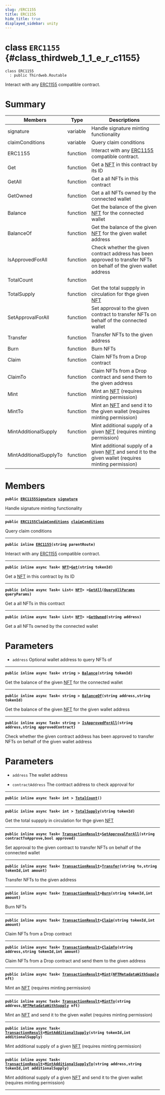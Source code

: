 ```yaml
---
slug: /ERC1155
title: ERC1155
hide_title: true
displayed_sidebar: unity
---
```


# class `ERC1155` {#class_thirdweb_1_1_e_r_c1155}

```
class ERC1155
  : public Thirdweb.Routable
```

Interact with any [ERC1155](#class_thirdweb_1_1_e_r_c1155) compatible contract.

# Summary

| Members                | Type     | Descriptions                                                                                                                                       |
| ---------------------- | -------- | -------------------------------------------------------------------------------------------------------------------------------------------------- |
| signature              | variable | Handle signature minting functionality                                                                                                             |
| claimConditions        | variable | Query claim conditions                                                                                                                             |
| ERC1155                | function | Interact with any [ERC1155](#class_thirdweb_1_1_e_r_c1155) compatible contract.                                                                    |
| Get                    | function | Get a [NFT](docs/unity/NFT.md#struct_thirdweb_1_1_n_f_t) in this contract by its ID                                                                |
| GetAll                 | function | Get a all NFTs in this contract                                                                                                                    |
| GetOwned               | function | Get a all NFTs owned by the connected wallet                                                                                                       |
| Balance                | function | Get the balance of the given [NFT](docs/unity/NFT.md#struct_thirdweb_1_1_n_f_t) for the connected wallet                                           |
| BalanceOf              | function | Get the balance of the given [NFT](docs/unity/NFT.md#struct_thirdweb_1_1_n_f_t) for the given wallet address                                       |
| IsApprovedForAll       | function | Check whether the given contract address has been approved to transfer NFTs on behalf of the given wallet address                                  |
| TotalCount             | function |                                                                                                                                                    |
| TotalSupply            | function | Get the total suppply in circulation for thge given [NFT](docs/unity/NFT.md#struct_thirdweb_1_1_n_f_t)                                             |
| SetApprovalForAll      | function | Set approval to the given contract to transfer NFTs on behalf of the connected wallet                                                              |
| Transfer               | function | Transfer NFTs to the given address                                                                                                                 |
| Burn                   | function | Burn NFTs                                                                                                                                          |
| Claim                  | function | Claim NFTs from a Drop contract                                                                                                                    |
| ClaimTo                | function | Claim NFTs from a Drop contract and send them to the given address                                                                                 |
| Mint                   | function | Mint an [NFT](docs/unity/NFT.md#struct_thirdweb_1_1_n_f_t) (requires minting permission)                                                           |
| MintTo                 | function | Mint an [NFT](docs/unity/NFT.md#struct_thirdweb_1_1_n_f_t) and send it to the given wallet (requires minting permission)                           |
| MintAdditionalSupply   | function | Mint additional supply of a given [NFT](docs/unity/NFT.md#struct_thirdweb_1_1_n_f_t) (requires minting permission)                                 |
| MintAdditionalSupplyTo | function | Mint additional supply of a given [NFT](docs/unity/NFT.md#struct_thirdweb_1_1_n_f_t) and send it to the given wallet (requires minting permission) |

# Members

**`public `[`ERC1155Signature`](docs/unity/ERC1155Signature.md#class_thirdweb_1_1_e_r_c1155_signature)` `[`signature`](#class_thirdweb_1_1_e_r_c1155_1a2a32b15f7517ff2b5c0b3058dc84cfaa)**

Handle signature minting functionality

---

**`public `[`ERC1155ClaimConditions`](docs/unity/ERC1155ClaimConditions.md#class_thirdweb_1_1_e_r_c1155_claim_conditions)` `[`claimConditions`](#class_thirdweb_1_1_e_r_c1155_1ac534336b106a0c3cc75fe3f7f1aa6af2)**

Query claim conditions

---

**`public inline `[`ERC1155`](#class_thirdweb_1_1_e_r_c1155_1a483c184b7a11ba13d889dfd6ab8279db)`(string parentRoute)`**

Interact with any [ERC1155](#class_thirdweb_1_1_e_r_c1155) compatible contract.

---

**`public inline async Task< `[`NFT`](docs/unity/NFT.md#struct_thirdweb_1_1_n_f_t)`>`[`Get`](#class_thirdweb_1_1_e_r_c1155_1a63c2bb66d9793de4b7833b177f43742f)`(string tokenId)`**

Get a [NFT](docs/unity/NFT.md#struct_thirdweb_1_1_n_f_t) in this contract by its ID

---

**`public inline async Task< List< `[`NFT`](docs/unity/NFT.md#struct_thirdweb_1_1_n_f_t)`> >`[`GetAll`](#class_thirdweb_1_1_e_r_c1155_1ade82d4c460e2d03338a8359799f04315)`(`[`QueryAllParams`](docs/unity/QueryAllParams.md#class_thirdweb_1_1_query_all_params)` queryParams)`**

Get a all NFTs in this contract

---

**`public inline async Task< List< `[`NFT`](docs/unity/NFT.md#struct_thirdweb_1_1_n_f_t)`> >`[`GetOwned`](#class_thirdweb_1_1_e_r_c1155_1a4847db422c934ea15885812818c5df70)`(string address)`**

Get a all NFTs owned by the connected wallet

# Parameters

- `address` Optional wallet address to query NFTs of

---

**`public inline async Task< string > `[`Balance`](#class_thirdweb_1_1_e_r_c1155_1ad45b2fd1face5ab8782ef52dbf00641b)`(string tokenId)`**

Get the balance of the given [NFT](docs/unity/NFT.md#struct_thirdweb_1_1_n_f_t) for the connected wallet

---

**`public inline async Task< string > `[`BalanceOf`](#class_thirdweb_1_1_e_r_c1155_1ac6a1e8fd9685609764fef8cee977c798)`(string address,string tokenId)`**

Get the balance of the given [NFT](docs/unity/NFT.md#struct_thirdweb_1_1_n_f_t) for the given wallet address

---

**`public inline async Task< string > `[`IsApprovedForAll`](#class_thirdweb_1_1_e_r_c1155_1a73a3186f0d474aaa2f558092d9412657)`(string address,string approvedContract)`**

Check whether the given contract address has been approved to transfer NFTs on behalf of the given wallet address

# Parameters

- `address` The wallet address

- `contractAddress` The contract address to check approval for

---

**`public inline async Task< int > `[`TotalCount`](#class_thirdweb_1_1_e_r_c1155_1aa7acea9b8e8a4182c13005eb91659787)`()`**

---

**`public inline async Task< int > `[`TotalSupply`](#class_thirdweb_1_1_e_r_c1155_1ab8c0d2ebadce87b20733f0bcb2c8aa33)`(string tokenId)`**

Get the total suppply in circulation for thge given [NFT](docs/unity/NFT.md#struct_thirdweb_1_1_n_f_t)

---

**`public inline async Task< `[`TransactionResult`](docs/unity/TransactionResult.md#class_thirdweb_1_1_transaction_result)`>`[`SetApprovalForAll`](#class_thirdweb_1_1_e_r_c1155_1acb2bfdec9ac10991f803f45c6ea51c9b)`(string contractToApprove,bool approved)`**

Set approval to the given contract to transfer NFTs on behalf of the connected wallet

---

**`public inline async Task< `[`TransactionResult`](docs/unity/TransactionResult.md#class_thirdweb_1_1_transaction_result)`>`[`Transfer`](#class_thirdweb_1_1_e_r_c1155_1a54d323f8b987eff23ea6fece08d64206)`(string to,string tokenId,int amount)`**

Transfer NFTs to the given address

---

**`public inline async Task< `[`TransactionResult`](docs/unity/TransactionResult.md#class_thirdweb_1_1_transaction_result)`>`[`Burn`](#class_thirdweb_1_1_e_r_c1155_1a8a618ff94f4852a8c6d044e86b1c710e)`(string tokenId,int amount)`**

Burn NFTs

---

**`public inline async Task< `[`TransactionResult`](docs/unity/TransactionResult.md#class_thirdweb_1_1_transaction_result)`>`[`Claim`](#class_thirdweb_1_1_e_r_c1155_1ab15badd43557f50ccf48f91ce59a2eec)`(string tokenId,int amount)`**

Claim NFTs from a Drop contract

---

**`public inline async Task< `[`TransactionResult`](docs/unity/TransactionResult.md#class_thirdweb_1_1_transaction_result)`>`[`ClaimTo`](#class_thirdweb_1_1_e_r_c1155_1afcd180cf9957c6ecd3a225775c64c3af)`(string address,string tokenId,int amount)`**

Claim NFTs from a Drop contract and send them to the given address

---

**`public inline async Task< `[`TransactionResult`](docs/unity/TransactionResult.md#class_thirdweb_1_1_transaction_result)`>`[`Mint`](#class_thirdweb_1_1_e_r_c1155_1ac040bd536835409f3a8894f3b7c1e2f6)`(`[`NFTMetadataWithSupply`](docs/unity/NFTMetadataWithSupply.md#struct_thirdweb_1_1_n_f_t_metadata_with_supply)` nft)`**

Mint an [NFT](docs/unity/NFT.md#struct_thirdweb_1_1_n_f_t) (requires minting permission)

---

**`public inline async Task< `[`TransactionResult`](docs/unity/TransactionResult.md#class_thirdweb_1_1_transaction_result)`>`[`MintTo`](#class_thirdweb_1_1_e_r_c1155_1a9fc14df1a0e6c0f77ffa0f03315b2af6)`(string address,`[`NFTMetadataWithSupply`](docs/unity/NFTMetadataWithSupply.md#struct_thirdweb_1_1_n_f_t_metadata_with_supply)` nft)`**

Mint an [NFT](docs/unity/NFT.md#struct_thirdweb_1_1_n_f_t) and send it to the given wallet (requires minting permission)

---

**`public inline async Task< `[`TransactionResult`](docs/unity/TransactionResult.md#class_thirdweb_1_1_transaction_result)`>`[`MintAdditionalSupply`](#class_thirdweb_1_1_e_r_c1155_1ad848a5e7b8e0d0b2391d0063ea10f129)`(string tokenId,int additionalSupply)`**

Mint additional supply of a given [NFT](docs/unity/NFT.md#struct_thirdweb_1_1_n_f_t) (requires minting permission)

---

**`public inline async Task< `[`TransactionResult`](docs/unity/TransactionResult.md#class_thirdweb_1_1_transaction_result)`>`[`MintAdditionalSupplyTo`](#class_thirdweb_1_1_e_r_c1155_1a1ef539e70f016c3ba74d861437168668)`(string address,string tokenId,int additionalSupply)`**

Mint additional supply of a given [NFT](docs/unity/NFT.md#struct_thirdweb_1_1_n_f_t) and send it to the given wallet (requires minting permission)

---
